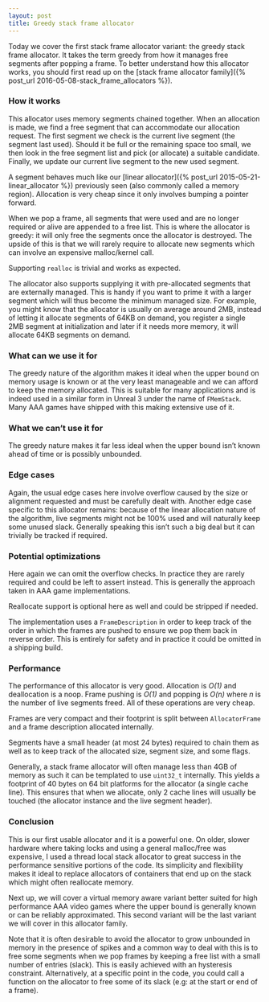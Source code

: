 ```yaml
---
layout: post
title: Greedy stack frame allocator
---
```

Today we cover the first stack frame allocator variant: the greedy stack frame allocator. It takes the term greedy from how it manages free segments after popping a frame. To better understand how this allocator works, you should first read up on the [stack frame allocator family]({% post_url 2016-05-08-stack_frame_allocators %}).

### How it works

This allocator uses memory segments chained together. When an allocation is made, we find a free segment that can accommodate our allocation request. The first segment we check is the current live segment (the segment last used). Should it be full or the remaining space too small, we then look in the free segment list and pick (or allocate) a suitable candidate. Finally, we update our current live segment to the new used segment.

A segment behaves much like our [linear allocator]({% post_url 2015-05-21-linear_allocator %}) previously seen (also commonly called a memory region). Allocation is very cheap since it only involves bumping a pointer forward.

When we pop a frame, all segments that were used and are no longer required or alive are appended to a free list. This is where the allocator is greedy: it will only free the segments once the allocator is destroyed. The upside of this is that we will rarely require to allocate new segments which can involve an expensive malloc/kernel call.

Supporting `realloc` is trivial and works as expected.

The allocator also supports supplying it with pre-allocated segments that are externally managed. This is handy if you want to prime it with a larger segment which will thus become the minimum managed size. For example, you might know that the allocator is usually on average around 2MB, instead of letting it allocate segments of 64KB on demand, you register a single 2MB segment at initialization and later if it needs more memory, it will allocate 64KB segments on demand.

### What can we use it for

The greedy nature of the algorithm makes it ideal when the upper bound on memory usage is known or at the very least manageable and we can afford to keep the memory allocated. This is suitable for many applications and is indeed used in a similar form in Unreal 3 under the name of `FMemStack`. Many AAA games have shipped with this making extensive use of it.

### What we can’t use it for

The greedy nature makes it far less ideal when the upper bound isn’t known ahead of time or is possibly unbounded.

### Edge cases

Again, the usual edge cases here involve overflow caused by the size or alignment requested and must be carefully dealt with. Another edge case specific to this allocator remains: because of the linear allocation nature of the algorithm, live segments might not be 100% used and will naturally keep some unused slack. Generally speaking this isn’t such a big deal but it can trivially be tracked if required.

### Potential optimizations

Here again we can omit the overflow checks. In practice they are rarely required and could be left to assert instead. This is generally the approach taken in AAA game implementations.

Reallocate support is optional here as well and could be stripped if needed.

The implementation uses a `FrameDescription` in order to keep track of the order in which the frames are pushed to ensure we pop them back in reverse order. This is entirely for safety and in practice it could be omitted in a shipping build.

### Performance

The performance of this allocator is very good. Allocation is *O(1)* and deallocation is a noop. Frame pushing is *O(1)* and popping is *O(n)* where *n* is the number of live segments freed. All of these operations are very cheap.

Frames are very compact and their footprint is split between `AllocatorFrame` and a frame description allocated internally.

Segments have a small header (at most 24 bytes) required to chain them as well as to keep track of the allocated size, segment size, and some flags.

Generally, a stack frame allocator will often manage less than 4GB of memory as such it can be templated to use `uint32_t` internally. This yields a footprint of 40 bytes on 64 bit platforms for the allocator (a single cache line). This ensures that when we allocate, only 2 cache lines will usually be touched (the allocator instance and the live segment header).

### Conclusion

This is our first usable allocator and it is a powerful one. On older, slower hardware where taking locks and using a general malloc/free was expensive, I used a thread local stack allocator to great success in the performance sensitive portions of the code. Its simplicity and flexibility makes it ideal to replace allocators of containers that end up on the stack which might often reallocate memory.

Next up, we will cover a virtual memory aware variant better suited for high performance AAA video games where the upper bound is generally known or can be reliably approximated. This second variant will be the last variant we will cover in this allocator family.

Note that it is often desirable to avoid the allocator to grow unbounded in memory in the presence of spikes and a common way to deal with this is to free some segments when we pop frames by keeping a free list with a small number of entries (slack). This is easily achieved with an hysteresis constraint. Alternatively, at a specific point in the code, you could call a function on the allocator to free some of its slack (e.g: at the start or end of a frame).

